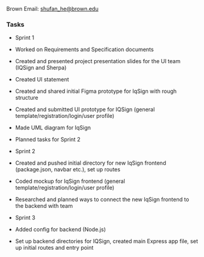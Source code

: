 Brown Email: shufan_he@brown.edu

### Tasks
- Sprint 1
- Worked on Requirements and Specification documents
- Created and presented project presentation slides for the UI team (IQSign and Sherpa)
- Created UI statement
- Created and shared initial Figma prototype for IqSign with rough structure
- Created and submitted UI prototype for IQSign (general template/registration/login/user profile)
- Made UML diagram for IqSign
- Planned tasks for Sprint 2

- Sprint 2
- Created and pushed initial directory for new IqSign frontend (package.json, navbar etc.), set up routes
- Coded mockup for IqSign frontend (general template/registration/login/user profile)
- Researched and planned ways to connect the new IqSign frontend to the backend with team

- Sprint 3
- Added config for backend (Node.js)
- Set up backend directories for IQSign, created main Express app file, set up initial routes and entry point